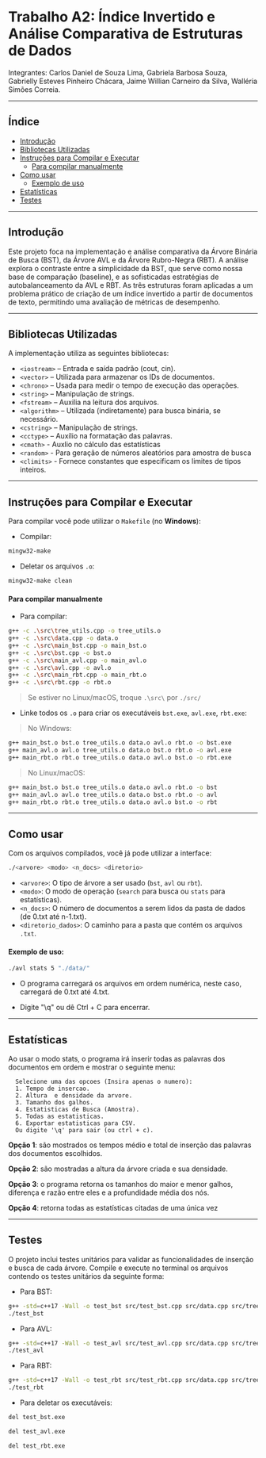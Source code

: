 # Trabalho A2: Índice Invertido e Análise Comparativa de Estruturas de Dados

Integrantes: Carlos Daniel de Souza Lima, Gabriela Barbosa Souza, Gabrielly Esteves Pinheiro Chácara, Jaime Willian Carneiro da Silva, Walléria Simões Correia.

---

## Índice
- [Introdução](#introdução)
- [Bibliotecas Utilizadas](#bibliotecas-utilizadas)
- [Instruções para Compilar e Executar](#instruções-para-compilar-e-executar)
  - [Para compilar manualmente](#para-compilar-manualmente)
- [Como usar](#como-usar)
  - [Exemplo de uso](#exemplo-de-uso)
- [Estatísticas](#estatísticas)
- [Testes](#testes)

---

## Introdução

Este projeto foca na implementação e análise comparativa da Árvore Binária de Busca (BST), da Árvore AVL e da Árvore Rubro-Negra (RBT). A análise explora o contraste entre a simplicidade da BST, que serve como nossa base de comparação (baseline), e as sofisticadas estratégias de autobalanceamento da AVL e RBT. As três estruturas foram aplicadas a um problema prático de criação de um índice invertido a partir de documentos de texto, permitindo uma avaliação de métricas de desempenho.

---

## Bibliotecas Utilizadas

A implementação utiliza as seguintes bibliotecas:

- `<iostream>` – Entrada e saída padrão (cout, cin).
- `<vector>` – Utilizada para armazenar os IDs de documentos.
- `<chrono>` – Usada para medir o tempo de execução das operações.
- `<string>` – Manipulação de strings.
- `<fstream>` – Auxilia na leitura dos arquivos.
- `<algorithm>` – Utilizada (indiretamente) para busca binária, se necessário.
- `<cstring>` – Manipulação de strings.
- `<cctype>` – Auxílio na formatação das palavras.
- `<cmath>` - Auxlio no cálculo das estatísticas
- `<random>` - Para geração de números aleatórios para amostra de busca
- `<climits>` - Fornece constantes que especificam os limites de tipos inteiros.

---

## Instruções para Compilar e Executar

Para compilar você pode utilizar o `Makefile` (no **Windows**):

- Compilar:
```bash
mingw32-make
```
- Deletar os arquivos `.o`:
```bash
mingw32-make clean
```

#### Para compilar manualmente
- Para compilar:
```bash
g++ -c .\src\tree_utils.cpp -o tree_utils.o
g++ -c .\src\data.cpp -o data.o
g++ -c .\src\main_bst.cpp -o main_bst.o
g++ -c .\src\bst.cpp -o bst.o
g++ -c .\src\main_avl.cpp -o main_avl.o
g++ -c .\src\avl.cpp -o avl.o
g++ -c .\src\main_rbt.cpp -o main_rbt.o
g++ -c .\src\rbt.cpp -o rbt.o
```
> Se estiver no Linux/macOS, troque `.\src\` por `./src/`

- Linke todos os `.o` para criar os executáveis `bst.exe`, `avl.exe`, `rbt.exe`:
> No Windows:
```bash
g++ main_bst.o bst.o tree_utils.o data.o avl.o rbt.o -o bst.exe
g++ main_avl.o avl.o tree_utils.o data.o bst.o rbt.o -o avl.exe
g++ main_rbt.o rbt.o tree_utils.o data.o avl.o bst.o -o rbt.exe
```
> No Linux/macOS:
```bash
g++ main_bst.o bst.o tree_utils.o data.o avl.o rbt.o -o bst
g++ main_avl.o avl.o tree_utils.o data.o bst.o rbt.o -o avl
g++ main_rbt.o rbt.o tree_utils.o data.o avl.o bst.o -o rbt
```

---

## Como usar
 Com os arquivos compilados, você já pode utilizar a interface:

```bash
./<arvore> <modo> <n_docs> <diretorio>
```
* `<arvore>`: O tipo de árvore a ser usado (`bst`, `avl` ou `rbt`).
* `<modo>`: O modo de operação (`search` para busca ou `stats` para estatísticas).
* `<n_docs>`: O número de documentos a serem lidos da pasta de dados (de 0.txt até n-1.txt).
* `<diretorio_dados>`: O caminho para a pasta que contém os arquivos `.txt`.

#### Exemplo de uso:
```bash
./avl stats 5 "./data/"
```
* O programa carregará os arquivos em ordem numérica, neste caso, carregará de 0.txt até 4.txt.

* Digite "\q" ou dê Ctrl + C para encerrar.

---

## Estatísticas

Ao usar o modo stats, o programa irá inserir todas as palavras dos documentos em ordem e mostrar o seguinte menu:

```
  Selecione uma das opcoes (Insira apenas o numero):
  1. Tempo de insercao.
  2. Altura  e densidade da arvore.
  3. Tamanho dos galhos.
  4. Estatisticas de Busca (Amostra).
  5. Todas as estatisticas.
  6. Exportar estatisticas para CSV.
  Ou digite '\q' para sair (ou ctrl + c).
```
**Opção 1**: são mostrados os tempos médio e total de inserção das palavras dos documentos escolhidos.

**Opção 2**: são mostradas a altura da árvore criada e sua densidade.

**Opção 3**: o programa retorna os tamanhos do maior e menor galhos, diferença e razão entre eles e a profundidade média dos nós.

**Opção 4**: retorna todas as estatísticas citadas de uma única vez

---

## Testes

O projeto inclui testes unitários para validar as funcionalidades de inserção e busca de cada árvore.
Compile e execute no terminal os arquivos contendo os testes unitários da seguinte forma:

* Para BST:
```bash
g++ -std=c++17 -Wall -o test_bst src/test_bst.cpp src/data.cpp src/tree_utils.cpp src/avl.cpp src/bst.cpp src/rbt.cpp
./test_bst
```

* Para AVL:
```bash
g++ -std=c++17 -Wall -o test_avl src/test_avl.cpp src/data.cpp src/tree_utils.cpp src/avl.cpp src/bst.cpp src/rbt.cpp
./test_avl
```

* Para RBT:
```bash
g++ -std=c++17 -Wall -o test_rbt src/test_rbt.cpp src/data.cpp src/tree_utils.cpp src/avl.cpp src/bst.cpp src/rbt.cpp
./test_rbt
```

- Para deletar os executáveis:
```bash
del test_bst.exe
```
```bash
del test_avl.exe
```
```bash
del test_rbt.exe
```